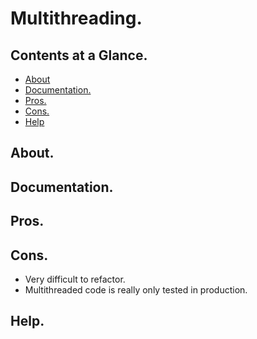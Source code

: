 # Multithreading.





## Contents at a Glance.
* [About](#about)
* [Documentation.](#documentation)
* [Pros.](#pros)
* [Cons.](#cons)
* [Help](#help)





## About.





## Documentation.





## Pros.





## Cons.
* Very difficult to refactor.
* Multithreaded code is really only tested in production.





## Help.
